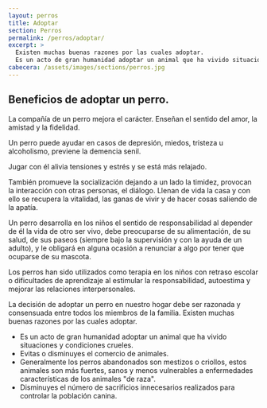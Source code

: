 ```yaml
---
layout: perros
title: Adoptar
section: Perros
permalink: /perros/adoptar/
excerpt: >
  Existen muchas buenas razones por las cuales adoptar.
  Es un acto de gran humanidad adoptar un animal que ha vivido situaciones y condiciones crueles.
cabecera: /assets/images/sections/perros.jpg
---
```


## Beneficios de adoptar un perro.

La compañía de un perro mejora el carácter. Enseñan el sentido del amor, la amistad y la fidelidad.

Un perro puede ayudar en casos de depresión, miedos, tristeza u alcoholismo, previene la demencia senil.

Jugar con él alivia tensiones y estrés y se está más relajado.

También promueve la socialización dejando a un lado la timidez, provocan la interacción con otras personas, el diálogo.
Llenan de vida la casa y con ello se recupera la vitalidad, las ganas de vivir y de hacer cosas saliendo de la apatía.

Un perro desarrolla en los niños el sentido de responsabilidad al depender de él la vida de otro ser vivo, debe preocuparse de su alimentación, de su salud, de sus paseos (siempre bajo la supervisión y con la ayuda de un adulto), y le obligará en alguna ocasión a renunciar a algo por tener que ocuparse de su mascota.

Los perros han sido utilizados como terapia en los niños con retraso escolar o dificultades de aprendizaje al estimular la responsabilidad, autoestima y mejorar las relaciones interpersonales.

La decisión de adoptar un perro en nuestro hogar debe ser razonada y consensuada entre todos los miembros de la familia.
Existen muchas buenas razones por las cuales adoptar.

* Es un acto de gran humanidad adoptar un animal que ha vivido situaciones y condiciones crueles.
* Evitas o disminuyes el comercio de animales.
* Generalmente los perros abandonados son mestizos o criollos, estos animales son más fuertes, sanos y menos vulnerables a enfermedades características de los animales "de raza".
* Disminuyes el número de sacrificios innecesarios realizados para controlar la población canina.
